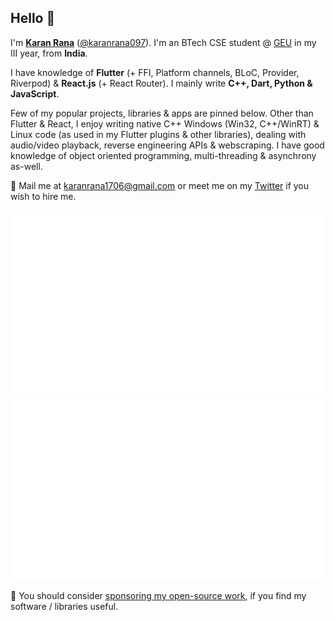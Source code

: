 ## Hello 👋

I'm [**Karan Rana**](https://github.com/karanrana097) ([@karanrana097](https://github.com/karanrana097)). I'm an BTech CSE student @ [GEU](https://geu.ac.in/) in my III year, from **India**.

I have knowledge of **Flutter** (+ FFI, Platform channels, BLoC, Provider, Riverpod) & **React.js** (+ React Router). I mainly write **C++, Dart, Python & JavaScript**. 

Few of my popular projects, libraries & apps are pinned below. Other than Flutter & React, I enjoy writing native C++ Windows (Win32, C++/WinRT) & Linux code (as used in my Flutter plugins & other libraries), dealing with audio/video playback, reverse engineering APIs & webscraping. I have good knowledge of object oriented programming, multi-threading & asynchrony as-well.

💬 Mail me at <karanrana1706@gmail.com> or meet me on my [Twitter](https://twitter.com/karanrana097) if you wish to hire me.

![](https://github.com/alexmercerind/github-stats/blob/master/generated/overview.svg?raw=true)
![](https://github.com/alexmercerind/github-stats/blob/master/generated/languages.svg?raw=true)

🌟 You should consider [sponsoring my open-source work](https://github.com/sponsors/alexmercerind), if you find my software / libraries useful.
